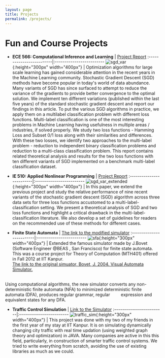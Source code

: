 ```yaml
---
layout: page
title: Projects
permalink: /projects/
---
```

# Fun and Course Projects

* **ECE 566: Computational Inference and Learning** | [Project Report](../assets/docs/ece_566.pdf)
:-------------------------|:-------------------------
![sgd_var](../assets/img/sgd_var.png "ECE 566 Course Project"){:height="300px" width="400px"}  |  Optimization algorithms for large scale learning has gained considerable attention in the recent years in the Machine Learning community. Stochastic Gradient Descent (SGD) methods have become popular in today's world of data abundance. Many variants of SGD has since surfaced to attempt to reduce the variance of the gradients to provide better convergence to the optimal solution. We implement ten different variations (published within the last five years) of the standard stochastic gradient descent and report our findings in this article. To put the various SGD algorithms in practice, we apply them on a multilabel classification problem with different loss functions. Multi-label classification is one of the most interesting problems in Machine Learning having usefulness in multiple areas / industries, if solved properly. We study two loss functions - Hamming Loss and Subset 0/1 loss along with their similarities and differences. With these two losses, we identify two approaches to the multi-label problem - reduction to independent binary classification problems and reduction to a multi-class classification problem. This report contains related theoretical analysis and results for the two loss functions with ten different variants of SGD implemented on a benchmark multi-label classification dataset.

* **IE 510: Applied Nonlinear Programming** | [Project Report](../assets/docs/ie_510.pdf)
:-------------------------|:-------------------------
![sgd_var_extended](../assets/img/sgd_var_ext.png "IE 510 Course Project"){:height="300px" width="400px"}  |  In this paper, we extend the previous project and study the relative performance of nine recent variants of the stochastic gradient descent (SGD) algorithm across three data sets for three loss functions accustomed to a multi-label-classification setting. We present a theoretical analysis of SGD and two loss functions and highlight a critical drawback in the multi-label-classification literature. We also develop a set of guidelines for readers on the recommended use of these methods for different cases.

* **Finite State Automata** | [The link to the modified simulator](https://href.li/?https://www.dropbox.com/s/9c5tzwn1awkdp5u/Source%20Code.zip)
:-------------------------|:-------------------------
![sfa](../assets/img/sfa.png "Finite State Automata Simulator"){:height="300px" width="400px"}  |  Extended the famous simulator made by J.Bovet (Software Engineer @BEAS , San Francisco) for finite state automata. This was a course project for Theory of Computation (MTH401) offered in Fall 2012 at IIT Kanpur.<br />
[The link to the original simuator, Bovet, J. 2004. Visual Automata Simulator.](https://href.li/?http://www.cs.usfca.edu/~jbovet/vas.html)
<br />
Using computational algorithms, the new simulator converts any non-deterministic finite automata (NFA) to minimized deterministic finite automata (DFA), produces regular grammar, regular &nbsp;&nbsp;&nbsp;&nbsp;&nbsp;&nbsp;&nbsp;&nbsp;expression and equivalent states for any DFA.

* **Traffic Control Simulation** | [Link to the Simulator](https://href.li/?https://www.dropbox.com/s/vmyz7x1uxhvkui8/Code.zip)
:-------------------------|:-------------------------
![traffic_sim](../assets/img/traffic_sim.PNG "Traffic Simulator"){:height="300px" width="400px"}  |  This project was done with my two of my friends in the first year of my stay at IIT Kanpur. It is on simulating dynamically changing city traffic with real time updation (using weighted graph theory and optimization) in JAVA. Many companies are active in this this field, particularly, in construction of smarter traffic control systems. We tried to write everything from scratch, avoiding the use of existing libraries as much as we could.